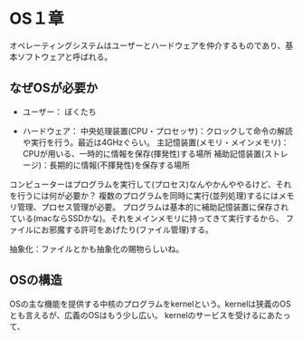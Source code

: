 # OS１章
オペレーティングシステムはユーザーとハードウェアを仲介するものであり、基本ソフトウェアと呼ばれる。

## なぜOSが必要か
- ユーザー：
  ぼくたち

- ハードウェア：
  中央処理装置(CPU・プロセッサ)：クロックして命令の解読や実行を行う。最近は4GHzぐらい。
  主記憶装置(メモリ・メインメモリ)：CPUが用いる、一時的に情報を保存(揮発性)する場所
  補助記憶装置(ストレージ)：長期的に情報(不揮発性)を保存する場所

コンピューターはプログラムを実行して(プロセス)なんやかんややるけど、それを行うには何が必要か？
複数のプログラムを同時に実行(並列処理)するにはメモリ管理、プロセス管理が必要。
プログラムは基本的に補助記憶装置に保存されている(macならSSDかな)。それをメインメモリに持ってきて実行するから、
ファイルにお邪魔する許可をあげたり(ファイル管理)する。

抽象化：ファイルとかも抽象化の賜物らしいね。

## OSの構造
OSの主な機能を提供する中核のプログラムをkernelという。kernelは狭義のOSとも言えるが、広義のOSはもう少し広い。
kernelのサービスを受けるにあたって、
